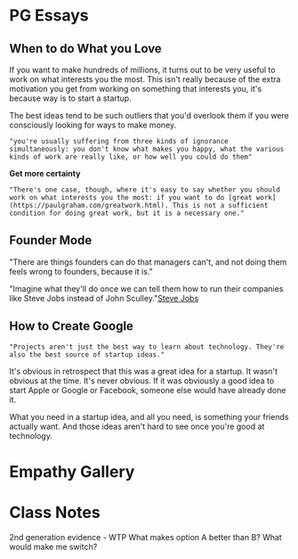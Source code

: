 
# PG Essays

## When to do What you Love
If you want to make hundreds of millions, it turns out to be very useful to work on what interests you the most. This isn't really because of the extra motivation you get from working on something that interests you, it's because way is to start a startup. 

The best ideas tend to be such outliers that you'd overlook them if you were consciously looking for ways to make money. 

	"you're usually suffering from three kinds of ignorance simultaneously: you don't know what makes you happy, what the various kinds of work are really like, or how well you could do them"

**Get more certainty**

	"There's one case, though, where it's easy to say whether you should work on what interests you the most: if you want to do [great work](https://paulgraham.com/greatwork.html). This is not a sufficient condition for doing great work, but it is a necessary one."

## Founder Mode
"There are things founders can do that managers can't, and not doing them feels wrong to founders, because it is."

"Imagine what they'll do once we can tell them how to run their companies like Steve Jobs instead of John Sculley."[Steve Jobs](02%20-%20Resources/BOOKS/Steve%20Jobs.md)

## How to Create Google
	"Projects aren't just the best way to learn about technology. They're also the best source of startup ideas."

It's obvious in retrospect that this was a great idea for a startup. It wasn't obvious at the time. It's never obvious. If it was obviously a good idea to start Apple or Google or Facebook, someone else would have already done it.

What you need in a startup idea, and all you need, is something your friends actually want. And those ideas aren't hard to see once you're good at technology.

# Empathy Gallery
# Class Notes
2nd generation evidence - WTP
What makes option A better than B? 
What would make me switch?

